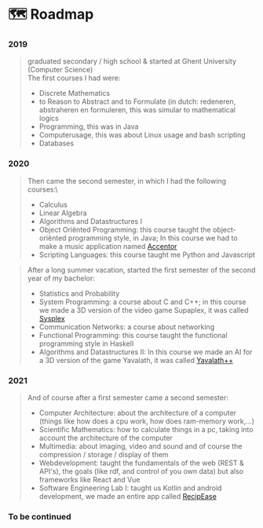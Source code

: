 #  🗺️ Roadmap

### 2019
>graduated secondary / high school & started at Ghent University (Computer Science)\
>The first courses I had were:
>- Discrete Mathematics
>- to Reason to Abstract and to Formulate (in dutch: redeneren, abstraheren en formuleren, this was simular to mathematical logics
>- Programming, this was in Java
>- Computerusage, this was about Linux usage and bash scripting
>- Databases

### 2020
>Then came the second semester, in which I had the following courses:\
>- Calculus
>- Linear Algebra
>- Algorithms and Datastructures I
>- Object Oriënted Programming: this course taught the object-oriënted programming style, in Java; In this course we had to make a music application named [Accentor](project_descriptions/accentor.md)
>- Scripting Languages: this course taught me Python and Javascript

>After a long summer vacation, started the first semester of the second year of my bachelor:
>- Statistics and Probability
>- System Programming: a course about C and C++; in this course we made a 3D version of the video game Supaplex, it was called [Sysplex](project_descriptions/sysplex.md) 
>- Communication Networks: a course about networking
>- Functional Programming: this course taught the functional programming style in Haskell
>- Algorithms and Datastructures II: In this course we made an AI for a 3D version of the game Yavalath, it was called [Yavalath++](project_descriptions/yavalath.md)

### 2021
>And of course after a first semester came a second semester:
>- Computer Architecture: about the architecture of a computer (things like how does a cpu work, how does ram-memory work,...)
>- Scientific Mathematics: how to calculate things in a pc, taking into account the architecture of the computer
>- Multimedia: about imaging, video and sound and of course the compression / storage / display of them
>- Webdevelopment: taught the fundamentals of the web (REST & API's), the goals (like rdf, and control of you own data) but also frameworks like React and Vue
>- Software Engineering Lab I: taught us Kotlin and android development, we made an entire app called [RecipEase](project_descriptions/recipease.md)

### To be continued
